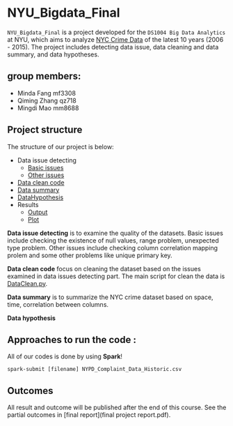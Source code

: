 # NYU_Bigdata_Final

`NYU_Bigdata_Final` is a project developed for the `DS1004 Big Data Analytics` at NYU, which aims to analyze [NYC Crime Data](https://data.cityofnewyork.us/Public-Safety/NYPD-Complaint-Data-Historic/qgea-i56i) of the latest 10 years (2006 - 2015). The project includes detecting data issue, data cleaning and data summary, and data hypotheses.
## group members:
- Minda Fang mf3308
- Qiming Zhang qz718
- Mingdi Mao mm8688

## Project structure

The structure of our project is below:

* Data issue detecting
	* [Basic issues](Data_Issue_Detecting/Basic_Issue) 
	* [Other issues](Data_Issue_Detecting/Other_Issue)
* [Data clean code](Data_Cleaning_Code)
* [Data summary](Data_Summary) 
* [DataHypothesis](DataHypothesis)
* Results
	* [Output](Results/Output)
	* [Plot](Results/plot)	 

**Data issue detecting** is to examine the quality of the datasets. Basic issues include checking the existence of null values, range problem, unexpected type problem. Other issues include checking column correlation mapping prolem and some other problems like unique primary key.

**Data clean code** focus on cleaning the dataset based on the issues examined in data issues detecting part. The main script for clean the data is [DataClean.py](Data_Issue_Detecting/DataClean.py).

**Data summary** is to summarize the NYC crime dataset based on space, time, correlation between columns.  

**Data hypothesis** 

## Approaches to run the code :
All of our codes is done by using **Spark**!

`spark-submit [filename] NYPD_Complaint_Data_Historic.csv`



## Outcomes
All result and outcome will be published after the end of this course. See the partial outcomes in [final report](final project report.pdf).